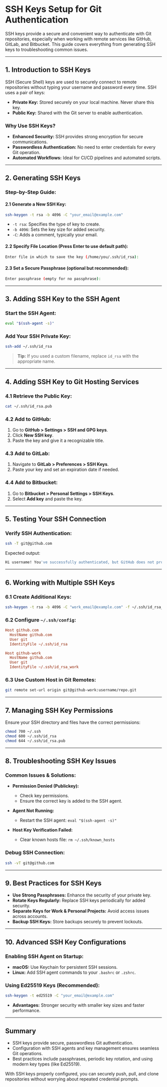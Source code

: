 # SSH Keys Setup for Git Authentication

SSH keys provide a secure and convenient way to authenticate with Git repositories, especially when working with remote services like GitHub, GitLab, and Bitbucket. This guide covers everything from generating SSH keys to troubleshooting common issues.

---

## 1. Introduction to SSH Keys

SSH (Secure Shell) keys are used to securely connect to remote repositories without typing your username and password every time. SSH uses a pair of keys:

- **Private Key:** Stored securely on your local machine. Never share this key.
- **Public Key:** Shared with the Git server to enable authentication.

### Why Use SSH Keys?
- **Enhanced Security:** SSH provides strong encryption for secure communications.
- **Passwordless Authentication:** No need to enter credentials for every Git operation.
- **Automated Workflows:** Ideal for CI/CD pipelines and automated scripts.

---

## 2. Generating SSH Keys

### Step-by-Step Guide:

#### 2.1 Generate a New SSH Key:
```bash
ssh-keygen -t rsa -b 4096 -C "your_email@example.com"
```
- `-t rsa`: Specifies the type of key to create.
- `-b 4096`: Sets the key size for added security.
- `-C`: Adds a comment, typically your email.

#### 2.2 Specify File Location (Press Enter to use default path):
```bash
Enter file in which to save the key (/home/you/.ssh/id_rsa):
```

#### 2.3 Set a Secure Passphrase (optional but recommended):
```bash
Enter passphrase (empty for no passphrase):
```

---

## 3. Adding SSH Key to the SSH Agent

### Start the SSH Agent:
```bash
eval "$(ssh-agent -s)"
```

### Add Your SSH Private Key:
```bash
ssh-add ~/.ssh/id_rsa
```

> **Tip:** If you used a custom filename, replace `id_rsa` with the appropriate name.

---

## 4. Adding SSH Key to Git Hosting Services

### 4.1 Retrieve the Public Key:
```bash
cat ~/.ssh/id_rsa.pub
```

### 4.2 Add to GitHub:
1. Go to **GitHub > Settings > SSH and GPG keys**.
2. Click **New SSH key**.
3. Paste the key and give it a recognizable title.

### 4.3 Add to GitLab:
1. Navigate to **GitLab > Preferences > SSH Keys**.
2. Paste your key and set an expiration date if needed.

### 4.4 Add to Bitbucket:
1. Go to **Bitbucket > Personal Settings > SSH Keys**.
2. Select **Add key** and paste the key.

---

## 5. Testing Your SSH Connection

### Verify SSH Authentication:
```bash
ssh -T git@github.com
```

Expected output:
```bash
Hi username! You've successfully authenticated, but GitHub does not provide shell access.
```

---

## 6. Working with Multiple SSH Keys

### 6.1 Create Additional Keys:
```bash
ssh-keygen -t rsa -b 4096 -C "work_email@example.com" -f ~/.ssh/id_rsa_work
```

### 6.2 Configure `~/.ssh/config`:
```ini
Host github.com
  HostName github.com
  User git
  IdentityFile ~/.ssh/id_rsa

Host github-work
  HostName github.com
  User git
  IdentityFile ~/.ssh/id_rsa_work
```

### 6.3 Use Custom Host in Git Remotes:
```bash
git remote set-url origin git@github-work:username/repo.git
```

---

## 7. Managing SSH Key Permissions

Ensure your SSH directory and files have the correct permissions:
```bash
chmod 700 ~/.ssh
chmod 600 ~/.ssh/id_rsa
chmod 644 ~/.ssh/id_rsa.pub
```

---

## 8. Troubleshooting SSH Key Issues

### Common Issues & Solutions:

- **Permission Denied (Publickey):**
  - Check key permissions.
  - Ensure the correct key is added to the SSH agent.

- **Agent Not Running:**
  - Restart the SSH agent: `eval "$(ssh-agent -s)"`

- **Host Key Verification Failed:**
  - Clear known hosts file: `rm ~/.ssh/known_hosts`

### Debug SSH Connection:
```bash
ssh -vT git@github.com
```

---

## 9. Best Practices for SSH Keys

- **Use Strong Passphrases:** Enhance the security of your private key.
- **Rotate Keys Regularly:** Replace SSH keys periodically for added security.
- **Separate Keys for Work & Personal Projects:** Avoid access issues across accounts.
- **Backup SSH Keys:** Store backups securely to prevent lockouts.

---

## 10. Advanced SSH Key Configurations

### Enabling SSH Agent on Startup:
- **macOS:** Use Keychain for persistent SSH sessions.
- **Linux:** Add SSH agent commands to your `.bashrc` or `.zshrc`.

### Using Ed25519 Keys (Recommended):
```bash
ssh-keygen -t ed25519 -C "your_email@example.com"
```
- **Advantages:** Stronger security with smaller key sizes and faster performance.

---

## Summary

- SSH keys provide secure, passwordless Git authentication.
- Configuration with SSH agents and key management ensures seamless Git operations.
- Best practices include passphrases, periodic key rotation, and using modern key types (like Ed25519).

With SSH keys properly configured, you can securely push, pull, and clone repositories without worrying about repeated credential prompts.

